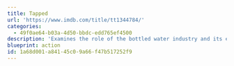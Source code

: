 ```yaml
---
title: Tapped
url: 'https://www.imdb.com/title/tt1344784/'
categories:
  - 49f0ae64-b03a-4d50-bbdc-edd765ef4500
description: 'Examines the role of the bottled water industry and its effects on our health, climate change, pollution, and our reliance on oil.'
blueprint: action
id: 1a68d001-a841-45c0-9a66-f47b517252f9
---
```

